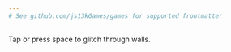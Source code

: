 ```yaml
---
# See github.com/js13kGames/games for supported frontmatter
---
```

Tap or press space to glitch through walls.